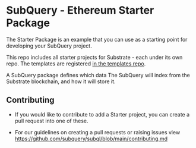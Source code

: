 # SubQuery - Ethereum Starter Package

The Starter Package is an example that you can use as a starting point for developing your SubQuery project.

This repo includes all starter projects for Substrate - each under its own repo. The templates are registered [in the templates repo](https://github.com/subquery/templates/blob/main/templates.json).

A SubQuery package defines which data The SubQuery will index from the Substrate blockchain, and how it will store it.

## Contributing

- If you would like to contribute to add a Starter project, you can create a pull request into one of these.

- For our guidelines on creating a pull requests or raising issues view https://github.com/subquery/subql/blob/main/contributing.md
